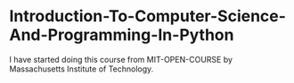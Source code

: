 # Introduction-To-Computer-Science-And-Programming-In-Python
I have started doing this course from MIT-OPEN-COURSE by Massachusetts Institute of Technology. 
